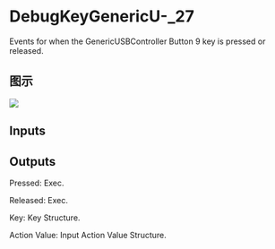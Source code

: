 # DebugKeyGenericU-_27

Events for when the GenericUSBController Button 9 key is pressed or released.

## 图示

![]($-20221218-19184469.png)

## Inputs

## Outputs

Pressed: Exec.

Released: Exec.

Key: Key Structure.

Action Value: Input Action Value Structure.


